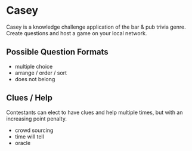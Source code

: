 # Casey

Casey is a knowledge challenge application of the bar & pub trivia genre.
Create questions and host a game on your local network.

## Possible Question Formats

- multiple choice
- arrange / order / sort
- does not belong

## Clues / Help

Contestants can elect to have clues and help multiple times, but with an
increasing point penalty.

- crowd sourcing
- time will tell
- oracle
